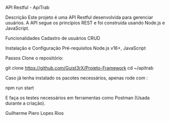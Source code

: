API Restful - ApiTrab

Descrição
Este projeto é uma API Restful desenvolvida para gerenciar usuários.
A API segue os princípios REST e foi construída usando Node.js e JavaScript.

Funcionalidades
Cadastro de usuários
CRUD

Instalação e Configuração
Pré-requisitos
Node.js v16+, JavaScript

Passos
Clone o repositório:

git clone https://github.com/Guist3rX/Projeto-Framework
cd ~/apitrab

Caso já tenha instalado os pacotes necessários, apenas rode com :

npm run start

E faça os testes necessários em ferramentas como Postman (Usada durante a criação).

Guilherme Piero Lopes Rios
